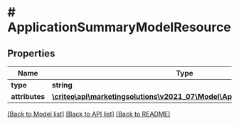 # # ApplicationSummaryModelResource

## Properties

Name | Type | Description | Notes
------------ | ------------- | ------------- | -------------
**type** | **string** |  | [optional]
**attributes** | [**\criteo\api\marketingsolutions\v2021_07\Model\ApplicationSummaryModel**](ApplicationSummaryModel.md) |  | [optional]

[[Back to Model list]](../../README.md#models) [[Back to API list]](../../README.md#endpoints) [[Back to README]](../../README.md)
